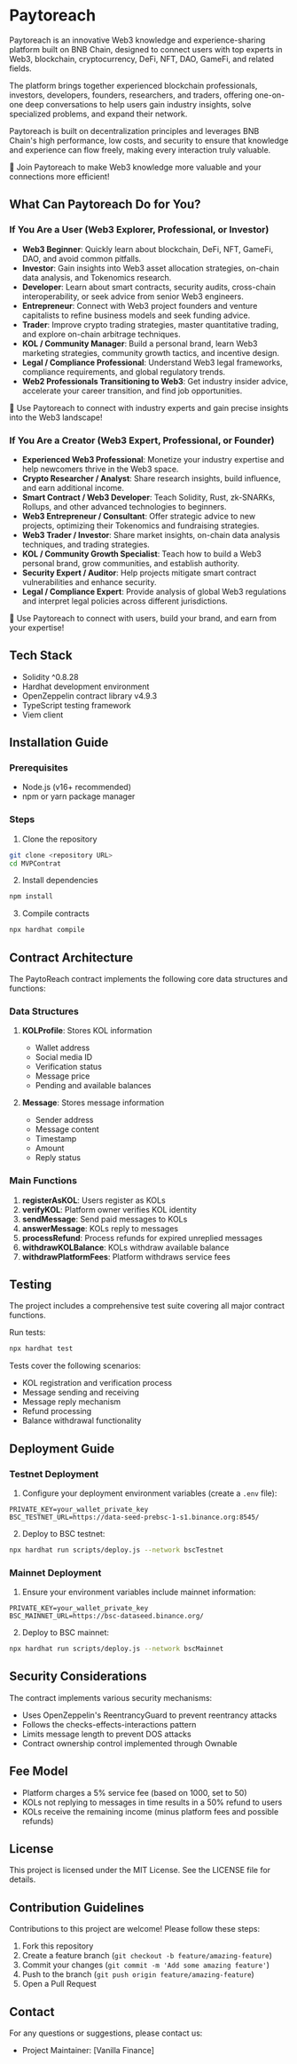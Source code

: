 # Paytoreach

Paytoreach is an innovative Web3 knowledge and experience-sharing platform built on BNB Chain, designed to connect users with top experts in Web3, blockchain, cryptocurrency, DeFi, NFT, DAO, GameFi, and related fields.

The platform brings together experienced blockchain professionals, investors, developers, founders, researchers, and traders, offering one-on-one deep conversations to help users gain industry insights, solve specialized problems, and expand their network.

Paytoreach is built on decentralization principles and leverages BNB Chain's high performance, low costs, and security to ensure that knowledge and experience can flow freely, making every interaction truly valuable.

🚀 Join Paytoreach to make Web3 knowledge more valuable and your connections more efficient!

## What Can Paytoreach Do for You?

### If You Are a User (Web3 Explorer, Professional, or Investor)

- **Web3 Beginner**: Quickly learn about blockchain, DeFi, NFT, GameFi, DAO, and avoid common pitfalls.
- **Investor**: Gain insights into Web3 asset allocation strategies, on-chain data analysis, and Tokenomics research.
- **Developer**: Learn about smart contracts, security audits, cross-chain interoperability, or seek advice from senior Web3 engineers.
- **Entrepreneur**: Connect with Web3 project founders and venture capitalists to refine business models and seek funding advice.
- **Trader**: Improve crypto trading strategies, master quantitative trading, and explore on-chain arbitrage techniques.
- **KOL / Community Manager**: Build a personal brand, learn Web3 marketing strategies, community growth tactics, and incentive design.
- **Legal / Compliance Professional**: Understand Web3 legal frameworks, compliance requirements, and global regulatory trends.
- **Web2 Professionals Transitioning to Web3**: Get industry insider advice, accelerate your career transition, and find job opportunities.

🚀 Use Paytoreach to connect with industry experts and gain precise insights into the Web3 landscape!

### If You Are a Creator (Web3 Expert, Professional, or Founder)

- **Experienced Web3 Professional**: Monetize your industry expertise and help newcomers thrive in the Web3 space.
- **Crypto Researcher / Analyst**: Share research insights, build influence, and earn additional income.
- **Smart Contract / Web3 Developer**: Teach Solidity, Rust, zk-SNARKs, Rollups, and other advanced technologies to beginners.
- **Web3 Entrepreneur / Consultant**: Offer strategic advice to new projects, optimizing their Tokenomics and fundraising strategies.
- **Web3 Trader / Investor**: Share market insights, on-chain data analysis techniques, and trading strategies.
- **KOL / Community Growth Specialist**: Teach how to build a Web3 personal brand, grow communities, and establish authority.
- **Security Expert / Auditor**: Help projects mitigate smart contract vulnerabilities and enhance security.
- **Legal / Compliance Expert**: Provide analysis of global Web3 regulations and interpret legal policies across different jurisdictions.

🚀 Use Paytoreach to connect with users, build your brand, and earn from your expertise!

## Tech Stack

- Solidity ^0.8.28
- Hardhat development environment
- OpenZeppelin contract library v4.9.3
- TypeScript testing framework
- Viem client

## Installation Guide

### Prerequisites

- Node.js (v16+ recommended)
- npm or yarn package manager

### Steps

1. Clone the repository
```bash
git clone <repository URL>
cd MVPContrat
```

2. Install dependencies
```bash
npm install
```

3. Compile contracts
```bash
npx hardhat compile
```

## Contract Architecture

The PaytoReach contract implements the following core data structures and functions:

### Data Structures

1. **KOLProfile**: Stores KOL information
   - Wallet address
   - Social media ID
   - Verification status
   - Message price
   - Pending and available balances

2. **Message**: Stores message information
   - Sender address
   - Message content
   - Timestamp
   - Amount
   - Reply status

### Main Functions

1. **registerAsKOL**: Users register as KOLs
2. **verifyKOL**: Platform owner verifies KOL identity
3. **sendMessage**: Send paid messages to KOLs
4. **answerMessage**: KOLs reply to messages
5. **processRefund**: Process refunds for expired unreplied messages
6. **withdrawKOLBalance**: KOLs withdraw available balance
7. **withdrawPlatformFees**: Platform withdraws service fees

## Testing

The project includes a comprehensive test suite covering all major contract functions.

Run tests:
```bash
npx hardhat test
```

Tests cover the following scenarios:
- KOL registration and verification process
- Message sending and receiving
- Message reply mechanism
- Refund processing
- Balance withdrawal functionality

## Deployment Guide

### Testnet Deployment

1. Configure your deployment environment variables (create a `.env` file):
```
PRIVATE_KEY=your_wallet_private_key
BSC_TESTNET_URL=https://data-seed-prebsc-1-s1.binance.org:8545/
```

2. Deploy to BSC testnet:
```bash
npx hardhat run scripts/deploy.js --network bscTestnet
```

### Mainnet Deployment

1. Ensure your environment variables include mainnet information:
```
PRIVATE_KEY=your_wallet_private_key
BSC_MAINNET_URL=https://bsc-dataseed.binance.org/
```

2. Deploy to BSC mainnet:
```bash
npx hardhat run scripts/deploy.js --network bscMainnet
```

## Security Considerations

The contract implements various security mechanisms:
- Uses OpenZeppelin's ReentrancyGuard to prevent reentrancy attacks
- Follows the checks-effects-interactions pattern
- Limits message length to prevent DOS attacks
- Contract ownership control implemented through Ownable

## Fee Model

- Platform charges a 5% service fee (based on 1000, set to 50)
- KOLs not replying to messages in time results in a 50% refund to users
- KOLs receive the remaining income (minus platform fees and possible refunds)

## License

This project is licensed under the MIT License. See the LICENSE file for details.

## Contribution Guidelines

Contributions to this project are welcome! Please follow these steps:

1. Fork this repository
2. Create a feature branch (`git checkout -b feature/amazing-feature`)
3. Commit your changes (`git commit -m 'Add some amazing feature'`)
4. Push to the branch (`git push origin feature/amazing-feature`)
5. Open a Pull Request

## Contact

For any questions or suggestions, please contact us:

- Project Maintainer: [Vanilla Finance]
